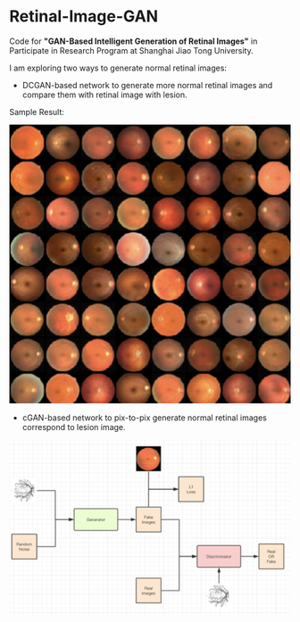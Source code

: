 # Retinal-Image-GAN

Code for **"GAN-Based Intelligent Generation of Retinal Images"** in Participate in Research Program at Shanghai Jiao Tong University.

I am exploring two ways to generate normal retinal images:

* DCGAN-based network to generate more normal retinal images and compare them with retinal image with lesion.

Sample Result:

![](result/DCGAN.png)

* cGAN-based network to pix-to-pix generate normal retinal images correspond to lesion image.

![](result/network.png)
